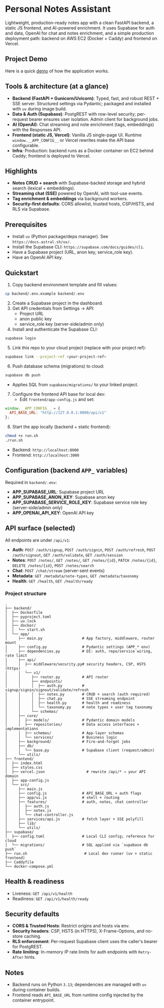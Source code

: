 # Personal Notes Assistant

Lightweight, production-ready notes app with a clean FastAPI backend, a static JS frontend, and AI-powered enrichment. It uses Supabase for auth and data, OpenAI for chat and notes enrichment, and a simple production deployment path: backend on AWS EC2 (Docker + Caddy) and frontend on Vercel.

## Project Demo
Here is a quick [demo](https://drive.google.com/file/d/1lv1eidTp2-jXlqw-iSPKrdID51KfwoaV/preview) of how the application works.

## Tools & architecture (at a glance)
- **Backend (FastAPI + Gunicorn/Uvicorn)**: Typed, fast, and robust REST + SSE server. Structured settings via Pydantic; packaged and installed with `uv` during image build.
- **Data & Auth (Supabase)**: PostgREST with row-level security; per-request bearer ensures user isolation. Admin client for background jobs.
- **AI (OpenAI)**: Chat streaming and note enrichment (tags, embeddings) with the Responses API.
- **Frontend (static JS, Vercel)**: Vanilla JS single-page UI. Runtime `window.__APP_CONFIG__` or Vercel rewrites make the API base configurable.
- **Infra**: Production: backend runs as a Docker container on EC2 behind Caddy; frontend is deployed to Vercel.

## Highlights
- **Notes CRUD + search** with Supabase-backed storage and hybrid search (lexical + embeddings).
- **Streaming chat (SSE)** powered by OpenAI, with tool-use events.
- **Tag enrichment & embeddings** via background workers.
- **Security-first defaults**: CORS allowlist, trusted hosts, CSP/HSTS, and RLS via Supabase.

## Prerequisites
- Install `uv` (Python package/deps manager). See `https://docs.astral.sh/uv/`.
- Install the Supabase CLI: `https://supabase.com/docs/guides/cli`.
- Have a Supabase project (URL, anon key, service_role key).
- Have an OpenAI API key.

## Quickstart
1. Copy backend environment template and fill values:
```bash
cp backend/.env.example backend/.env
```
2. Create a Supabase project in the dashboard.
3. Get API credentials from Settings → API:
   - Project URL
   - anon public key
   - service_role key (server-side/admin only)
4. Install and authenticate the Supabase CLI:
```bash
supabase login
```
5. Link this repo to your cloud project (replace with your project ref):
```bash
supabase link --project-ref <your-project-ref>
```
6. Push database schema (migrations) to cloud:
```bash
supabase db push
```
   - Applies SQL from `supabase/migrations/` to your linked project.
7. Configure the frontend API base for local dev:
   - Edit `frontend/app-config.js` and set:
```js
window.__APP_CONFIG__ = {
  API_BASE_URL: "http://127.0.0.1:8000/api/v1"
};
```
8. Start the app locally (backend + static frontend):
```bash
chmod +x run.sh
./run.sh
```
   - Backend: `http://localhost:8000`
   - Frontend: `http://localhost:3000`

## Configuration (backend `APP_` variables)
Required in `backend/.env`:
- **APP_SUPABASE_URL**: Supabase project URL
- **APP_SUPABASE_ANON_KEY**: Supabase anon key
- **APP_SUPABASE_SERVICE_ROLE_KEY**: Supabase service role key (server-side/admin only)
- **APP_OPENAI_API_KEY**: OpenAI API key

## API surface (selected)
All endpoints are under `/api/v1`:
- **Auth**: `POST /auth/signup`, `POST /auth/signin`, `POST /auth/refresh`, `POST /auth/signout`, `GET /auth/validate`, `GET /auth/session`
- **Notes**: `POST /notes/`, `GET /notes/`, `GET /notes/{id}`, `PATCH /notes/{id}`, `DELETE /notes/{id}`, `POST /notes/search`
- **Chat**: `POST /chat/stream` (server-sent events)
- **Metadata**: `GET /metadata/note-types`, `GET /metadata/taxonomy`
- **Health**: `GET /health`, `GET /health/ready`

### Project structure
```text
.
├── backend/
│  ├── Dockerfile
│  ├── pyproject.toml
│  ├── uv.lock
│  ├── docker/
│  │  └── start.sh
│  └── app/
│     ├── main.py                  # App factory, middleware, router mount
│     ├── config.py                # Pydantic settings (APP_* env)
│     ├── dependencies.py          # DI: auth, repo/service wiring, rate limit
│     ├── api/
│     │  ├── middleware/security.py# security headers, CSP, HSTS (https)
│     │  └── v1/
│     │     ├── router.py          # API router
│     │     ├── endpoints/
│     │     │  ├── auth.py         # signup/signin/signout/validate/refresh
│     │     │  ├── notes.py        # CRUD + search (auth required)
│     │     │  ├── chat.py         # SSE streaming endpoint
│     │     │  ├── health.py       # health and readiness
│     │     │  └── taxonomy.py     # note types + user tag taxonomy
│     │     └── schemas/
│     ├── core/
│     │  ├── models/               # Pydantic domain models
│     │  ├── repositories/         # Data access interfaces + implementations
│     │  ├── schemas/              # App-layer schemas
│     │  └── services/             # Business logic
│     ├── background/              # Fire-and-forget jobs
│     ├── db/
│     │  └── base.py               # Supabase client (request/admin)
│     └── utils/
├── frontend/
│  ├── index.html
│  ├── styles.css
│  ├── vercel.json                   # rewrite /api/* → your API domain
│  ├── app-config.js
│  └── src/
│     ├── main.js
│     ├── config.js                # API_BASE_URL + auth flags
│     ├── app/ui.js                # shell + routing
│     ├── features/                # auth, notes, chat controller
│     │  ├── auth.js
│     │  ├── notes.js
│     │  └── chat-controller.js
│     ├── services/api.js          # fetch layer + SSE polyfill
│     ├── lib/
│     └── utils/
├── supabase/
│  ├── config.toml                 # Local CLI config; reference for cloud
│  └── migrations/                 # SQL applied via `supabase db push`
├── run.sh                          # Local dev runner (uv + static frontend)
├── Caddyfile
└── docker-compose.yml
```

## Health & readiness
- Liveness: `GET /api/v1/health`
- Readiness: `GET /api/v1/health/ready`

## Security defaults
- **CORS & Trusted Hosts**: Restrict origins and hosts via env.
- **Security headers**: CSP, HSTS (in HTTPS), X-Frame-Options, and no-store caching.
- **RLS enforcement**: Per-request Supabase client uses the caller's bearer for PostgREST.
- **Rate limiting**: In-memory IP rate limits for auth endpoints with `Retry-After` hints.

## Notes
- Backend runs on Python `3.13`; dependencies are managed with `uv` during container builds.
- Frontend reads `API_BASE_URL` from runtime config injected by the container entrypoint.
